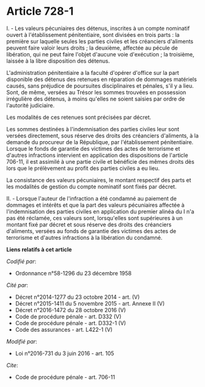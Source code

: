 # Article 728-1

I. - Les valeurs pécuniaires des détenus, inscrites à un compte nominatif ouvert à l'établissement pénitentiaire, sont
divisées en trois parts : la première sur laquelle seules les parties civiles et les créanciers d'aliments peuvent faire
valoir leurs droits ; la deuxième, affectée au pécule de libération, qui ne peut faire l'objet d'aucune voie d'exécution ; la
troisième, laissée à la libre disposition des détenus. 

L'administration pénitentiaire a la faculté d'opérer d'office sur la part disponible des détenus des retenues en réparation
de dommages matériels causés, sans préjudice de poursuites disciplinaires et pénales, s'il y a lieu. Sont, de même, versées
au Trésor les sommes trouvées en possession irrégulière des détenus, à moins qu'elles ne soient saisies par ordre de
l'autorité judiciaire. 

Les modalités de ces retenues sont précisées par décret. 

Les sommes destinées à l'indemnisation des parties civiles leur sont versées directement, sous réserve des droits des
créanciers d'aliments, à la demande du procureur de la République, par l'établissement pénitentiaire. Lorsque le fonds de
garantie des victimes des actes de terrorisme et d'autres infractions intervient en application des dispositions de l'article
706-11, il est assimilé à une partie civile et bénéficie des mêmes droits dès lors que le prélèvement au profit des parties
civiles a eu lieu. 

La consistance des valeurs pécuniaires, le montant respectif des parts et les modalités de gestion du compte nominatif sont
fixés par décret.

II. - Lorsque l'auteur de l'infraction a été condamné au paiement de dommages et intérêts et que la part des valeurs
pécuniaires affectée à l'indemnisation des parties civiles en application du premier alinéa du I n'a pas été réclamée, ces
valeurs sont, lorsqu'elles sont supérieures à un montant fixé par décret et sous réserve des droits des créanciers
d'aliments, versées au fonds de garantie des victimes des actes de terrorisme et d'autres infractions à la libération du
condamné.

**Liens relatifs à cet article**

_Codifié par_:

  - Ordonnance n°58-1296 du 23 décembre 1958

_Cité par_:

  - Décret n°2014-1277 du 23 octobre 2014 - art. (V)
  - Décret n°2015-1411 du 5 novembre 2015 - art. Annexe II (V)
  - Décret n°2016-1472 du 28 octobre 2016 (V)
  - Code de procédure pénale - art. D332 (V)
  - Code de procédure pénale - art. D332-1 (V)
  - Code des assurances - art. L422-1 (V)

_Modifié par_:

  - Loi n°2016-731 du 3 juin 2016 - art. 105

_Cite_:

  - Code de procédure pénale - art. 706-11

